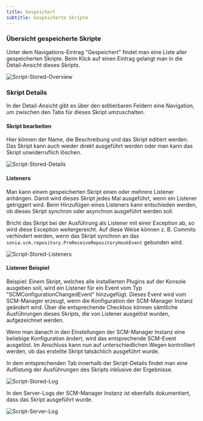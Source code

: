 ```yaml
---
title: Gespeichert
subtitle: Gespeicherte Skripte
---
```

### Übersicht gespeicherte Skripte
Unter dem Navigations-Eintrag "Gespeichert" findet man eine Liste aller gespeicherten Skripte. Beim Klick auf einen Eintrag gelangt man in die Detail-Ansicht dieses Skripts.

![Script-Stored-Overview](assets/script-overview-saved.png)

### Skript Details
In der Detail-Ansicht gibt es über den editierbaren Feldern eine Navigation, um zwischen den Tabs für dieses Skript umzuschalten.

#### Skript bearbeiten
Hier können der Name, die Beschreibung und das Skript editiert werden. Das Skript kann auch wieder direkt ausgeführt werden oder man kann das Skript unwiderruflich löschen.

![Script-Stored-Details](assets/script-saved-details.png)

#### Listeners
Man kann einem gespeicherten Skript einen oder mehrere Listener anhängen. Damit wird dieses Skript jedes Mal ausgeführt, wenn ein Listener getriggert wird. Beim Hinzufügen eines Listeners kann entschieden werden, ob dieses Skript synchron oder asynchron ausgeführt werden soll.

Bricht das Skript bei der Ausführung als Listener mit einer Exception ab, so wird diese Exception weitergereicht.
Auf diese Weise können z. B. Commits verhindert werden, wenn das Skript synchron an das `sonia.scm.repository.PreReceiveRepositoryHookEvent` gebunden wird.

![Script-Stored-Listeners](assets/script-saved-listeners.png)

#### Listener Beispiel
Beispiel: Einem Skript, welches alle installierten Plugins auf der Konsole ausgeben soll, wird ein Listener für ein Event vom Typ "SCMConfigurationChangedEvent" hinzugefügt. Dieses Event wird vom SCM-Manager erzeugt, wenn die Konfiguration der SCM-Manager Instanz geändert wird. Über die entsprechende Checkbox können sämtliche Ausführungen dieses Skripts, die von Listener ausgelöst wurden, aufgezeichnet werden. 

Wenn man danach in den Einstellungen der SCM-Manager Instanz eine beliebige Konfiguration ändert, wird das entsprechende SCM-Event ausgelöst. Im Anschluss kann nun auf unterschiedlichen Wegen kontrolliert werden, ob das erstellte Skript tatsächlich ausgeführt wurde.

In dem entsprechenden Tab innerhalb der Skript-Details findet man eine Auflistung der Ausführungen des Skripts inklusive der Ergebnisse.

![Script-Stored-Log](assets/script-listener-log.png)

In den Server-Logs der SCM-Manager Instanz ist ebenfalls dokumentiert, dass das Skript ausgeführt wurde.

![Script-Server-Log](assets/script-listener-serverlog.png)
